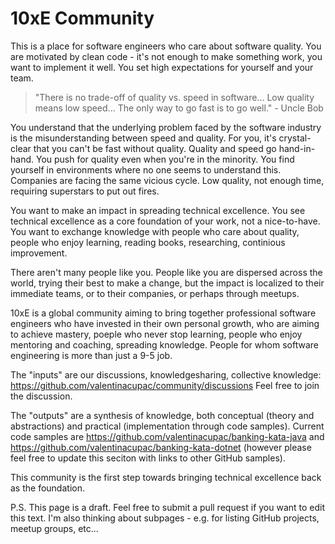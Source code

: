 # 10xE Community

This is a place for software engineers who care about software quality. You are motivated by clean code - it's not enough to make something work, you want to implement it well. You set high expectations for yourself and your team. 

> "There is no trade-off of quality vs. speed in software... Low quality means low speed... The only way to go fast is to go well." - Uncle Bob

You understand that the underlying problem faced by the software industry is the misunderstanding between speed and quality. For you, it's crystal-clear that you can't be fast without quality. Quality and speed go hand-in-hand. You push for quality even when you're in the minority. You find yourself in environments where no one seems to understand this. Companies are facing the same vicious cycle. Low quality, not enough time, requiring superstars to put out fires.

You want to make an impact in spreading technical excellence. You see technical excellence as a core foundation of your work, not a nice-to-have. You want to exchange knowledge with people who care about quality, people who enjoy learning, reading books, researching, continious improvement.

There aren't many people like you. People like you are dispersed across the world, trying their best to make a change, but the impact is localized to their immediate teams, or to their companies, or perhaps through meetups.

10xE is a global community aiming to bring together professional software engineers who have invested in their own personal growth, who are aiming to achieve mastery, poeple who never stop learning, people who enjoy mentoring and coaching, spreading knowledge. People for whom software engineering is more than just a 9-5 job.

The "inputs" are our discussions, knowledgesharing, collective knowledge: https://github.com/valentinacupac/community/discussions Feel free to join the discussion.

The "outputs" are a synthesis of knowledge, both conceptual (theory and abstractions) and practical (implementation through code samples). Current code samples are https://github.com/valentinacupac/banking-kata-java and https://github.com/valentinacupac/banking-kata-dotnet (however please feel free to update this seciton with links to other GitHub samples).

This community is the first step towards bringing technical excellence back as the foundation.

P.S. This page is a draft. Feel free to submit a pull request if you want to edit this text. I'm also thinking about subpages - e.g. for listing GitHub projects, meetup groups, etc...
